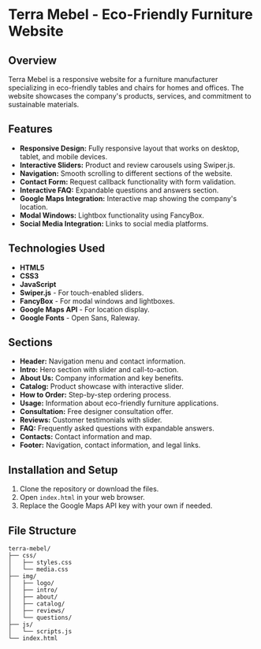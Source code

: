 # Terra Mebel - Eco-Friendly Furniture Website  

## Overview  
Terra Mebel is a responsive website for a furniture manufacturer specializing in eco-friendly tables and chairs for homes and offices. The website showcases the company's products, services, and commitment to sustainable materials.  

## Features  

- **Responsive Design:** Fully responsive layout that works on desktop, tablet, and mobile devices.  
- **Interactive Sliders:** Product and review carousels using Swiper.js.  
- **Navigation:** Smooth scrolling to different sections of the website.  
- **Contact Form:** Request callback functionality with form validation.  
- **Interactive FAQ:** Expandable questions and answers section.  
- **Google Maps Integration:** Interactive map showing the company's location.  
- **Modal Windows:** Lightbox functionality using FancyBox.  
- **Social Media Integration:** Links to social media platforms.  

## Technologies Used  

- **HTML5**  
- **CSS3**  
- **JavaScript**  
- **Swiper.js** - For touch-enabled sliders.  
- **FancyBox** - For modal windows and lightboxes.  
- **Google Maps API** - For location display.  
- **Google Fonts** - Open Sans, Raleway.  

## Sections  

- **Header:** Navigation menu and contact information.  
- **Intro:** Hero section with slider and call-to-action.  
- **About Us:** Company information and key benefits.  
- **Catalog:** Product showcase with interactive slider.  
- **How to Order:** Step-by-step ordering process.  
- **Usage:** Information about eco-friendly furniture applications.  
- **Consultation:** Free designer consultation offer.  
- **Reviews:** Customer testimonials with slider.  
- **FAQ:** Frequently asked questions with expandable answers.  
- **Contacts:** Contact information and map.  
- **Footer:** Navigation, contact information, and legal links.  

## Installation and Setup  

1. Clone the repository or download the files.  
2. Open `index.html` in your web browser.  
3. Replace the Google Maps API key with your own if needed.  

## File Structure  

```plaintext
terra-mebel/
├── css/
│   ├── styles.css
│   └── media.css
├── img/
│   ├── logo/
│   ├── intro/
│   ├── about/
│   ├── catalog/
│   ├── reviews/
│   └── questions/
├── js/
│   └── scripts.js
└── index.html
